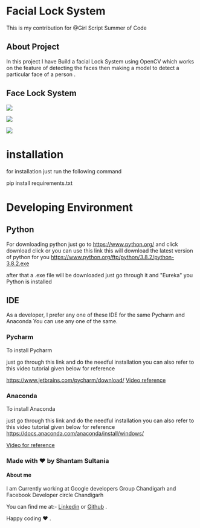 # Facial Lock System

This is my contribution for @Girl Script Summer of Code

## About Project 

In this project I have Build a facial Lock System using OpenCV which works on the feature of detecting the faces then making a model to detect a particular face of a person .

## Face Lock System

![](https://i.postimg.cc/bYVPv3TL/image.png)

![](https://i.postimg.cc/HLmDNKYW/image.png)

![](https://i.postimg.cc/WzFHz6Nf/image.png)

# installation 

for installation just run the following command 

pip install requirements.txt

# Developing Environment 

## Python 

For downloading python just go to https://www.python.org/ and click download click or you can use this link this will download the latest version of python for you https://www.python.org/ftp/python/3.8.2/python-3.8.2.exe

after that a .exe file will be downloaded just go through it and "Eureka" you Python is installed


## IDE 

As a developer, I prefer any one of these IDE for the same Pycharm and Anaconda You can use any one of the same.

### Pycharm

To install Pycharm 

just go through this link and do the needful installation you can also refer to this video tutorial given below for reference 

https://www.jetbrains.com/pycharm/download/
[Video reference](https://www.youtube.com/watch?v=AUiM1UaRCPc) 

### Anaconda 

To install Anaconda

just go through this link and do the needful installation you can also refer to this video tutorial given below for reference 
https://docs.anaconda.com/anaconda/install/windows/

[Video for reference](https://www.youtube.com/watch?v=T3ff57rxTa8)



### Made with ❤️ by Shantam Sultania

#### About me

I am Currently working at Google developers Group Chandigarh and Facebook Developer circle Chandigarh

You can find me at:-
[Linkedin](https://www.linkedin.com/in/shantam-sultania-737084175/) or [Github](https://github.com/shantamsultania) .

Happy coding ❤️ .

